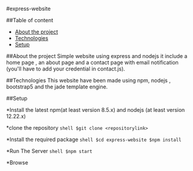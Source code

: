 #express-website

##Table of content
* [About the project](#about-the-project)
* [Technologies](#technologies)
* [Setup](#setup)

##About the project
    Simple website using express and nodejs it include a home page , an about page and a contact page with email notification (you'll have to add your credential in contact.js).

##Technologies
  This website have been made using npm, nodejs , bootstrap5 and the jade template engine.

##Setup

   *Install the latest npm(at least version 8.5.x) and nodejs (at least version 12.22.x)
    
   *clone the repository
    ```shell
    $git clone <repositorylink>
    ```


   *Install the required package
    ```shell
    $cd express-website
    $npm install
    ```


   *Run The Server
    ```shell
    $npm start
    ```

    
   *Browse
